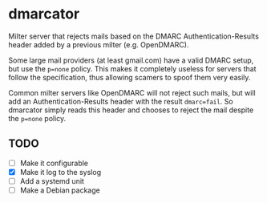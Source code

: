 dmarcator
==========

Milter server that rejects mails based on the DMARC Authentication-Results
header added by a previous milter (e.g. OpenDMARC).

Some large mail providers (at least gmail.com) have a valid DMARC setup, but
use the `p=none` policy. This makes it completely useless for servers that
follow the specification, thus allowing scamers to spoof them very easily.

Common milter servers like OpenDMARC will not reject such mails, but will add
an Authentication-Results header with the result `dmarc=fail`. So dmarcator
simply reads this header and chooses to reject the mail despite the `p=none`
policy.

TODO
----

- [ ] Make it configurable
- [x] Make it log to the syslog
- [ ] Add a systemd unit
- [ ] Make a Debian package
